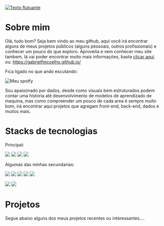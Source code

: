 <div>
  
  [![Texto flutuante](https://readme-typing-svg.demolab.com/?color=5e3cacff&lines=Bem+vindo+ao+meu+GitHub!;Iae,+tudo+bom+?;Meu+nome+é+Gabriel+Coelho)](https://git.io/typing-svg)


</div>
  
# Sobre mim
  
  Olá, tudo bom? Seja bem vindo ao meu github, aqui você irá encontrar alguns de meus projetos públicos (alguns pessoais, outros profissionais) e conhecer um pouco do que exploro. Aproveita e vem conhecer meu site tambem, lá vai poder encontrar muito mais informações, basta [clicar aqui](https://gabrielfmcoelho.github.io/). ou: https://gabrielfmcoelho.github.io/
  
  Fica ligado no que ando escutando:
  
  ![Meu spotfy](https://spotify-recently-played-readme.vercel.app/api?user=yqehftxzaync0qkq9oktptynl)
  
  Sou apaixonado por dados, desde como visuais bem estruturados podem contar uma historia até desenvolvimento de modelos de aprendizado de maquina, mas como compreender um pouco de cada area é sempre muito bom, irá encontrar aqui projetos que agregam front-end, back-end, dados e muitos mais.
 

# Stacks de tecnologias
  Principal: 
  
  <img src="https://img.shields.io/badge/Python-3776AB?style=for-the-badge&logo=python&logoColor=white"> <img src="https://img.shields.io/badge/R-276DC3?style=for-the-badge&logo=r&logoColor=white"> <img src="https://img.shields.io/badge/Keras-FF0000?style=for-the-badge&logo=keras&logoColor=white"> <img src="https://img.shields.io/badge/TensorFlow-FF6F00?style=for-the-badge&logo=tensorflow&logoColor=white"> 
  
  
    
  Algumas das minhas secundarias:
  
  <img src="https://img.shields.io/badge/Docker-2CA5E0?style=for-the-badge&logo=docker&logoColor=white"> <img src="https://img.shields.io/badge/Django-092E20?style=for-the-badge&logo=django&logoColor=green"> <img src="https://img.shields.io/badge/Flask-000000?style=for-the-badge&logo=flask&logoColor=white"> <img src="https://img.shields.io/badge/espressif-E7352C?style=for-the-badge&logo=espressif&logoColor=white"> <img src="https://img.shields.io/badge/GIT-E44C30?style=for-the-badge&logo=git&logoColor=white">
  
  <img src="https://img.shields.io/badge/JavaScript-F7DF1E?style=for-the-badge&logo=JavaScript&logoColor=white"> <img src="https://img.shields.io/badge/C-00599C?style=for-the-badge&logo=c&logoColor=white">
  
  
# Projetos
  Segue abaixo alguns dos meus projetos recentes ou interessantes....
